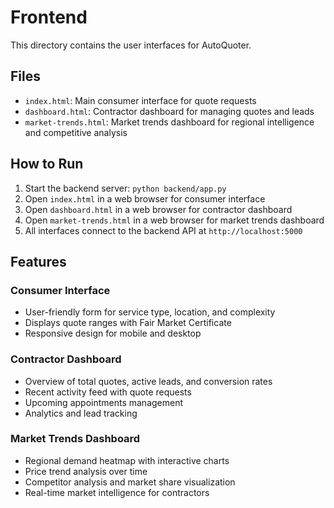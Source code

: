 # Frontend

This directory contains the user interfaces for AutoQuoter.

## Files

- `index.html`: Main consumer interface for quote requests
- `dashboard.html`: Contractor dashboard for managing quotes and leads
- `market-trends.html`: Market trends dashboard for regional intelligence and competitive analysis

## How to Run

1. Start the backend server: `python backend/app.py`
2. Open `index.html` in a web browser for consumer interface
3. Open `dashboard.html` in a web browser for contractor dashboard
4. Open `market-trends.html` in a web browser for market trends dashboard
5. All interfaces connect to the backend API at `http://localhost:5000`

## Features

### Consumer Interface
- User-friendly form for service type, location, and complexity
- Displays quote ranges with Fair Market Certificate
- Responsive design for mobile and desktop

### Contractor Dashboard
- Overview of total quotes, active leads, and conversion rates
- Recent activity feed with quote requests
- Upcoming appointments management
- Analytics and lead tracking

### Market Trends Dashboard
- Regional demand heatmap with interactive charts
- Price trend analysis over time
- Competitor analysis and market share visualization
- Real-time market intelligence for contractors
